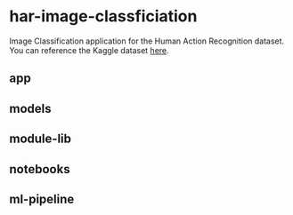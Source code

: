 # har-image-classficiation
Image Classification application for the Human Action Recognition dataset. You can reference the Kaggle dataset
[here](https://tinyurl.com/2jvy23rb).

## app

## models

## module-lib

## notebooks

## ml-pipeline
